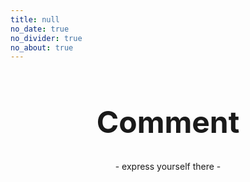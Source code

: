 ```yaml
---
title: null
no_date: true
no_divider: true
no_about: true
---
```

<div>
    <strong>
        <h1 align="center" style="font-size: 48px">
            Comment
        </h1>
    </strong> 
    <p align="center">
        - express yourself there -
    </p>
    <br>
</div>